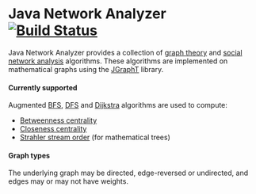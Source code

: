 # Java Network Analyzer [![Build Status](https://travis-ci.org/orbisgis/java-network-analyzer.png)](https://travis-ci.org/orbisgis/java-network-analyzer)

Java Network Analyzer provides a collection of [graph
theory](http://en.wikipedia.org/wiki/Graph_theory) and [social network
analysis](http://en.wikipedia.org/wiki/Social_network_analysis) algorithms.
These algorithms are implemented on mathematical graphs using the
[JGraphT](https://github.com/jgrapht/jgrapht) library.

#### Currently supported

Augmented [BFS](http://en.wikipedia.org/wiki/Breadth-first_search),
[DFS](http://en.wikipedia.org/wiki/Depth-first_search) and
[Dijkstra](http://en.wikipedia.org/wiki/Dijkstra%27s_algorithm) algorithms are
used to compute:

* [Betweenness centrality](http://en.wikipedia.org/wiki/Betweenness_centrality)
* [Closeness centrality](http://en.wikipedia.org/wiki/Centrality#Closeness_centrality)
* [Strahler stream order](http://en.wikipedia.org/wiki/Strahler_number) (for
  mathematical trees)

#### Graph types
The underlying graph may be directed, edge-reversed or undirected, and edges may
or may not have weights.
